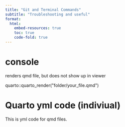 ```yaml
---
title: "Git and Terminal Commands"
subtitle: "Troubleshooting and useful"
format: 
  html:
    embed-resources: true
    toc: true
    code-fold: true
---
```










# console 

renders qmd file, but does not show up in viewer

quarto::quarto_render("folder/your_file.qmd")




# Quarto yml code (indiviual)

This is yml code for qmd files. 


